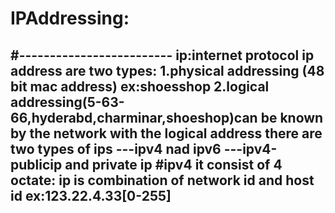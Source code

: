# IPAddressing:
#-------------------------
ip:internet protocol
ip address are two types:
1.physical addressing (48 bit mac address) ex:shoesshop
2.logical addressing(5-63-66,hyderabd,charminar,shoeshop)can be known by the network with the logical address
there are two types of ips
   ---ipv4 nad ipv6
   ---ipv4-publicip and private ip
#ipv4
it consist of 4 octate:
ip is combination of network id and host id
ex:123.22.4.33[0-255]
-------------------------------------------------------------------------------------

